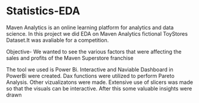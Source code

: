 # Statistics-EDA
Maven Analytics is an online learning platform for analytics and data science. 
In this project we did EDA on Maven Analytics fictional ToyStores Dataset.It was avaliable for a competition.

Objective- We wanted to see the various factors that were affecting the sales and profits of the Maven Superstore franchise

The tool we used is Power Bi. 
Interactive and Naviable Dashboard in PowerBi were created.
Dax functions were utilized to perform Pareto Analysis.
Other vizualizatons were made.
Extensive use of slicers was made so that the visuals can be interactive.
After this some valuable insights were drawn
